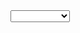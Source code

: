 <select name='searchfield'  class='form-control  input-sm select-md'   style="width:95px;padding:0 5px;"  >

                <option value='title' {if $_GPC['searchfield']=='title'}selected{/if}>商品名称</option>
                <option value='keywords' {if $_GPC['searchfield']=='keywords'}selected{/if}>商品关键字</option>

                <option value='id' {if $_GPC['searchfield']=='id'}selected{/if}>商品ID</option>
                <option value='jd_vop_sku' {if $_GPC['searchfield']=='jd_vop_sku'}selected{/if}>京东SKU</option>

                <option value='goodssn' {if $_GPC['searchfield']=='goodssn'}selected{/if}>商品编码</option>
                <option value='productsn' {if $_GPC['searchfield']=='productsn'}selected{/if}>商品条码</option>

            </select>